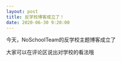 ```yaml
---
layout: post
title: 反学校博客成立了！
date: 2020-06-30 9:20:00
---
```


今天，NoSchoolTeam的反学校主题博客成立了

大家可以在评论区说出对学校的看法哦

